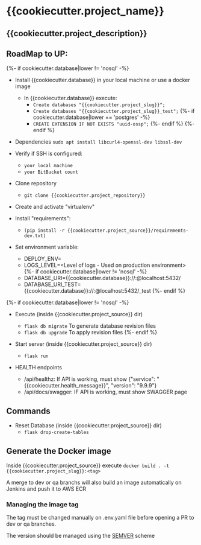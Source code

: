 # {{cookiecutter.project_name}}

## {{cookiecutter.project_description}}

## RoadMap to UP:

{%- if cookiecutter.database|lower != 'nosql' -%}
 + Install {{cookiecutter.database}} in your local machine or use a docker image
    + In {{cookiecutter.database}} execute:
        + `Create databases "{{cookiecutter.project_slug}}";`
        + `Create databases "{{cookiecutter.project_slug}}_test";`
        {%- if cookiecutter.database|lower == 'postgres' -%}
        + `CREATE EXTENSION IF NOT EXISTS "uuid-ossp";`
        {%- endif %}
{%- endif %}

 + Dependencies
   `sudo apt install libcurl4-openssl-dev libssl-dev`

 + Verify if SSH is configured:
    + `your local machine`
    + `your BitBucket count`

 + Clone repository
    + `git clone {{cookiecutter.project_repository}}`

 + Create and activate "virtualenv"

 + Install "requirements":
    + `(pip install -r {{cookiecutter.project_source}}/requirements-dev.txt)`

 + Set environment variable:
    + DEPLOY_ENV=<environment where App will run>
    + LOGS_LEVEL=<Level of logs - Used on production environment>
    {%- if cookiecutter.database|lower != 'nosql' -%}
    + DATABASE_URI={{cookiecutter.database}}://<user>:<password>@localhost:5432/<database>
    + DATABASE_URI_TEST={{cookiecutter.database}}://<user>:<password>@localhost:5432/<database>_test
    {%- endif %}

 {%- if cookiecutter.database|lower != 'nosql' -%}
 + Execute (inside {{cookiecutter.project_source}} dir)
    + `flask db migrate` To generate database revision files
    + `flask db upgrade` To apply revision files
 {%- endif %}

 + Start server (inside {{cookiecutter.project_source}} dir)
    + `flask run`

 + HEALTH endpoints
    + /api/healthz: If API is working, must show {"service": "{{cookiecutter.health_message}}", "version": "9.9.9"}
    + /api/docs/swagger: IF API is working, must show SWAGGER page

## Commands
 + Reset Database (inside {{cookiecutter.project_source}} dir)
	+ `flask drop-create-tables`

## Generate the Docker image

Inside {{cookiecutter.project_source}} execute `docker build . -t {{cookiecutter.project_slug}}:<tag>`

A merge to dev or qa branchs will also build an image automatically on Jenkins and push it to AWS ECR

### Managing the image tag

The tag must be changed manually on .env.yaml file before opening a PR to dev or qa branches.

The version should be managed using the [SEMVER](https://semver.org/) scheme
